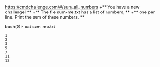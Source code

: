 https://cmdchallenge.com/#/sum_all_numbers
+**  You have a new challenge! **
+**  The file sum-me.txt has a list of numbers, **
+**  one per line. Print the sum of these numbers. **  

bash(0)> cat sum-me.txt
```
1
2
3
5
7
11
13
```